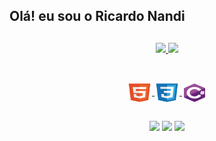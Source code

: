 ## Olá! eu sou o Ricardo Nandi

##

<div align="center">
  <a href="https://github.com/ricardonandi"/>
  <img height="150em" src="https://github-readme-stats.vercel.app/api?username=ricardonandi&show_icons=true&theme=dark&include_all_commits=true&count_private=true"/>
  <a href="https://github.com/ricardonandi"/>
  <img height="150em" src="https://github-readme-stats.vercel.app/api/top-langs/?username=ricardonandi&layout=compact&langs_count=7&theme=dark"/>
</div>

  ##

<div align="center" style="display: inline_block"><br> 
  <img align="center" alt="Rafa-HTML" height="30" width="40" src="https://raw.githubusercontent.com/devicons/devicon/master/icons/html5/html5-original.svg">
  <img align="center" alt="Rafa-CSS" height="30" width="40" src="https://raw.githubusercontent.com/devicons/devicon/master/icons/css3/css3-original.svg">
  <img align="center" alt="Rafa-Csharp" height="30" width="40" src="https://raw.githubusercontent.com/devicons/devicon/master/icons/csharp/csharp-original.svg">
</div>

  ##
 
<div align="center">  
  <a href="https://instagram.com/ricardonandii" target="_blank"><img src="https://img.shields.io/badge/-Instagram-%23E4405F?style=for-the-badge&logo=instagram&logoColor=white" target="_blank"></a> 
  <a href = "mailto:ricnandi2@gmail.com@gmail.com"><img src="https://img.shields.io/badge/-Gmail-%23333?style=for-the-badge&logo=gmail&logoColor=white" target="_blank"></a>
  <a href="https://www.linkedin.com/in/ricardonandi/" target="_blank"><img src="https://img.shields.io/badge/-LinkedIn-%230077B5?style=for-the-badge&logo=linkedin&logoColor=white" target="_blank"></a> 

    
</div>

